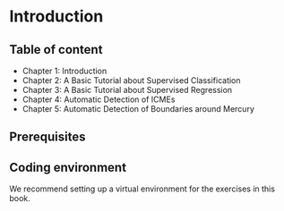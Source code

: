 # Introduction

## Table of content

* Chapter 1: Introduction
* Chapter 2: A Basic Tutorial about Supervised Classification
* Chapter 3: A Basic Tutorial about Supervised Regression
* Chapter 4: Automatic Detection of ICMEs
* Chapter 5: Automatic Detection of Boundaries around Mercury

## Prerequisites

## Coding environment

We recommend setting up a virtual environment for the exercises in this book.

